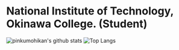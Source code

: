  # National Institute of Technology, Okinawa College. (Student)

![pinkumohikan's github stats](https://github-readme-stats.vercel.app/api?username=kazu-yamy&count_private=true&show_icons=true&theme=tokyonight)
![Top Langs](https://github-readme-stats.vercel.app/api/top-langs/?username=kazu-yamy&theme=radical)

